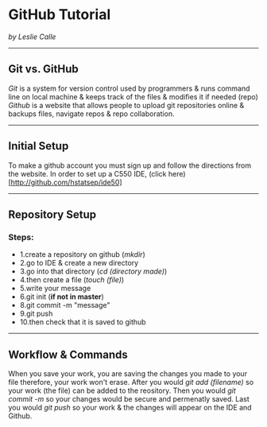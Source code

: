 # GitHub Tutorial

_by Leslie Calle_

---
## Git vs. GitHub
_Git_ is a system for version control used by programmers & runs command line on local machine & keeps track of the files & modifies it if needed (repo) 
_Github_ is a website that allows people to upload git repositories online & backups files, navigate repos & repo collaboration.

---
## Initial Setup
To make a github account you must sign up and follow the directions from the website.
In order to set up a C550 IDE, (click here) [http://github.com/hstatsep/ide50]


---
## Repository Setup
### Steps: 
* 1.create a repository on github (_mkdir_)
* 2.go to IDE & create a new directory 
* 3.go into that directory (_cd (directory made)_)
* 4.then create a file (_touch (file)_)
* 5.write your message 
* 6.git init (**if not in master**)
* 8.git commit -m "message"
* 9.git push 
* 10.then check that it is saved to github


---
## Workflow & Commands
When you save your work, you are saving the changes you made to your file therefore, your work won't erase.
After you would _git add (filename)_ so your work (the file) can be added to the reository.
Then you would _git commit -m_ so your changes would be secure and permenatly saved. 
Last you would _git push_ so your work & the changes will appear on the IDE and Github.
